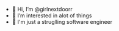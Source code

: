 - 👋 Hi, I’m @girlnextdoorr
- 👀 I’m interested in alot of things
- 🌱 I'm just a struglling software engineer

<!---
girlnextdoorr/girlnextdoorr is a ✨ special ✨ repository because its `README.md` (this file) appears on your GitHub profile.
You can click the Preview link to take a look at your changes.
--->
